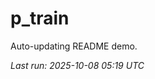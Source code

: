 # p_train

Auto-updating README demo.

<!--START_SECTION:status-->
_Last run: 2025-10-08 05:19 UTC_
<!--END_SECTION:status-->






















































































































































































































































































































































































































































































































































































































































































































































































































































































































































































































































































































































